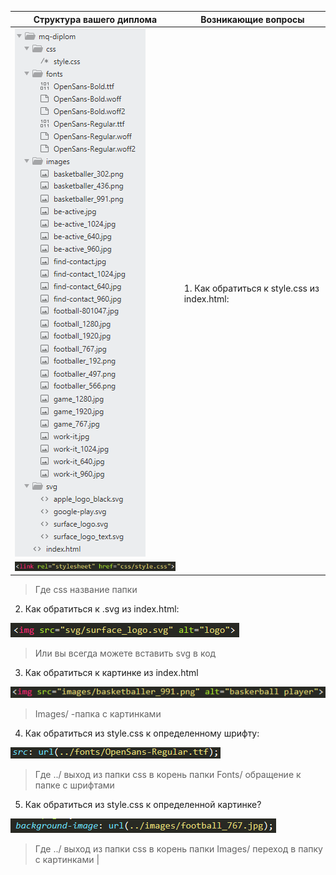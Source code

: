 Структура вашего диплома | Возникающие вопросы
------------- | ------------- |
![Структура диплома](img/1.png) | 1. 	Как обратиться к style.css из index.html:
 | ![Код для вызова css](img/2.png)
>Где css название папки
2. 	Как обратиться к .svg из index.html:

![Код для вызова svg](img/3.png)
>Или вы всегда можете вставить svg в код
3. 	Как обратиться к картинке из index.html

![Код вызова картинки](img/4.png)
>Images/ -папка с картинками
4.	Как обратиться из style.css к определенному шрифту:

![Код вызова шрифтов](img/5.png)
>Где ../ выход из папки css в корень папки
>Fonts/ обращение к папке с шрифтами
5. 	Как обратиться из style.css к определенной картинке?

![Код вызова картинки из css](img/6.png)
>Где ../ выход из папки css в корень папки
>Images/ переход в папку с картинками |